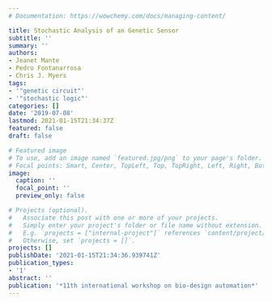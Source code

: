 ```yaml
---
# Documentation: https://wowchemy.com/docs/managing-content/

title: Stochastic Analysis of an Genetic Sensor
subtitle: ''
summary: ''
authors:
- Jeanet Mante
- Pedro Fontanarrosa
- Chris J. Myers
tags:
- '"genetic circuit"'
- '"stochastic logic"'
categories: []
date: '2019-07-08'
lastmod: 2021-01-15T21:34:37Z
featured: false
draft: false

# Featured image
# To use, add an image named `featured.jpg/png` to your page's folder.
# Focal points: Smart, Center, TopLeft, Top, TopRight, Left, Right, BottomLeft, Bottom, BottomRight.
image:
  caption: ''
  focal_point: ''
  preview_only: false

# Projects (optional).
#   Associate this post with one or more of your projects.
#   Simply enter your project's folder or file name without extension.
#   E.g. `projects = ["internal-project"]` references `content/project/deep-learning/index.md`.
#   Otherwise, set `projects = []`.
projects: []
publishDate: '2021-01-15T21:34:36.939741Z'
publication_types:
- '1'
abstract: ''
publication: '*11th international workshop on bio-design automation*'
---
```


